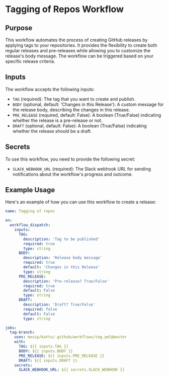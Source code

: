 # Tagging of Repos Workflow

## Purpose

This workflow automates the process of creating GitHub releases by applying tags to your repositories.
It provides the flexibility to create both regular releases and pre-releases while allowing you to customize the release's body message.
The workflow can be triggered based on your specific release criteria.

## Inputs

The workflow accepts the following inputs:

- `TAG` (required): The tag that you want to create and publish.
- `BODY` (optional, default: 'Changes in this Release'): A custom message for the release body, describing the changes in this release.
- `PRE_RELEASE` (required, default: False): A boolean (True/False) indicating whether the release is a pre-release or not.
- `DRAFT` (optional, default: False): A boolean (True/False) indicating whether the release should be a draft.

## Secrets

To use this workflow, you need to provide the following secret:

- `SLACK_WEBHOOK_URL` (required): The Slack webhook URL for sending notifications about the workflow's progress and outcome.

## Example Usage

Here's an example of how you can use this workflow to create a release:

```yaml
name: Tagging of repos

on:
  workflow_dispatch:
    inputs:
      TAG:
        description: 'Tag to be published'
        required: true
        type: string
      BODY:
        description: 'Release body message'
        required: true
        default: 'Changes in this Release'
        type: string
      PRE_RELEASE:
        description: 'Pre-release? True/False'
        required: true
        default: False
        type: string
      DRAFT:
        description: 'Draft? True/False'
        required: false
        default: False
        type: string

jobs:
  tag-branch:
    uses: mosip/kattu/.github/workflows/tag.yml@master
    with:
      TAG: ${{ inputs.TAG }}
      BODY: ${{ inputs.BODY }}
      PRE_RELEASE: ${{ inputs.PRE_RELEASE }}
      DRAFT: ${{ inputs.DRAFT }}
    secrets:
      SLACK_WEBHOOK_URL: ${{ secrets.SLACK_WEBHOOK }}
```
